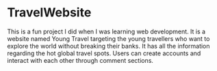 # TravelWebsite
This is a fun project I did when I was learning web development. It is a website named Young Travel targeting the young travellers who want to explore the world without breaking their banks. It has all the information regarding the hot global travel spots. Users can create accounts and interact with each other through comment sections. 
